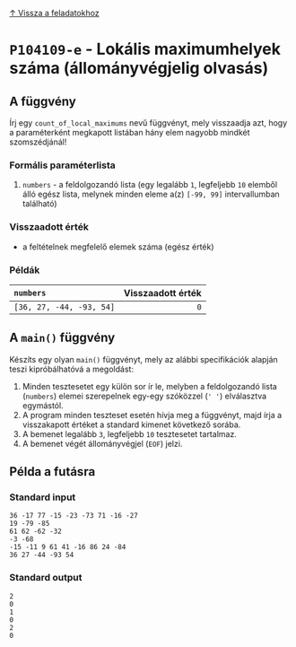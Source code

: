 
[↑ Vissza a feladatokhoz](./README.md)

# `P104109-e` - Lokális maximumhelyek száma (állományvégjelig olvasás)

## A függvény

Írj egy `count_of_local_maximums` nevű függvényt, mely visszaadja azt, hogy a paraméterként megkapott listában hány elem nagyobb mindkét szomszédjánál!

### Formális paraméterlista

1. `numbers` - a feldolgozandó lista (egy legalább `1`, legfeljebb `10` elemből álló egész lista, melynek minden eleme a(z) `[-99, 99]` intervallumban található)

### Visszaadott érték

* a feltételnek megfelelő elemek száma (egész érték)

### Példák

| `numbers` | Visszaadott érték | 
| :--- | --: | 
| `[36, 27, -44, -93, 54]` | `0` | 

## A `main()` függvény

Készíts egy olyan `main()` függvényt, mely az alábbi specifikációk alapján teszi kipróbálhatóvá a megoldást:

1. Minden tesztesetet egy külön sor ír le, melyben a feldolgozandó lista (`numbers`) elemei szerepelnek egy-egy szóközzel (`' '`) elválasztva egymástól.
1. A program minden teszteset esetén hívja meg a függvényt, majd írja a visszakapott értéket a standard kimenet következő sorába.
1. A bemenet legalább `3`, legfeljebb `10` tesztesetet tartalmaz.
1. A bemenet végét állományvégjel (`EOF`) jelzi.

## Példa a futásra

### Standard input

```
36 -17 77 -15 -23 -73 71 -16 -27
19 -79 -85
61 62 -62 -32
-3 -68
-15 -11 9 61 41 -16 86 24 -84
36 27 -44 -93 54
```

### Standard output

```
2
0
1
0
2
0
```